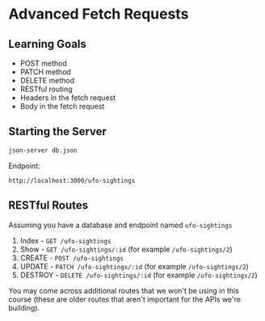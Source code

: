 # Advanced Fetch Requests

## Learning Goals

- POST method
- PATCH method
- DELETE method
- RESTful routing
- Headers in the fetch request
- Body in the fetch request

## Starting the Server

```bash
json-server db.json
```

Endpoint:
```
http://localhost:3000/ufo-sightings
```

## RESTful Routes

Assuming you have a database and endpoint named `ufo-sightings`

1. Index - `GET /ufo-sightings`
2. Show - `GET /ufo-sightings/:id` (for example `/ufo-sightings/2`)
3. CREATE - `POST /ufo-sightings`
4. UPDATE - `PATCH /ufo-sightings/:id` (for example `/ufo-sightings/2`)
5. DESTROY - `DELETE /ufo-sightings/:id` (for example `/ufo-sightings/2`)

You may come across additional routes that we won't be using in this course (these are older routes that aren't important for the APIs we're building).

